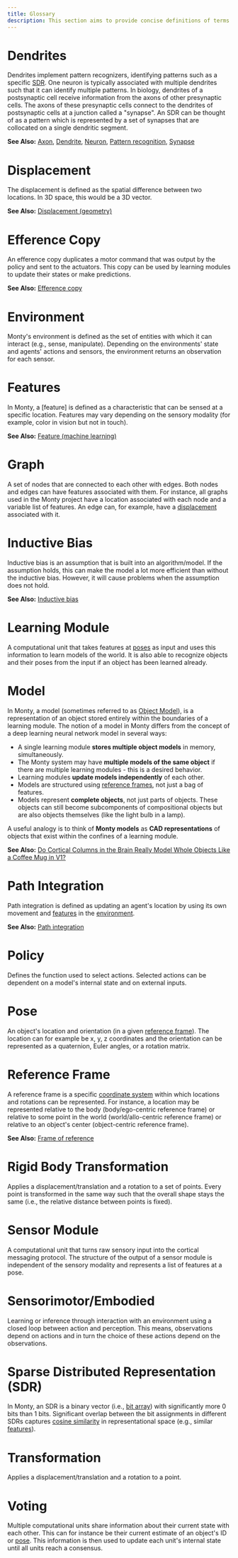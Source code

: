 ```yaml
---
title: Glossary
description: This section aims to provide concise definitions of terms commonly used at the Thousand Brains Project and in Monty.
---
```

[Axon]:
  https://en.wikipedia.org/wiki/Axon
[Bit array]:
  https://en.wikipedia.org/wiki/Bit_array
[Coordinate system]:
  https://en.wikipedia.org/wiki/Coordinate_system
[Cosine similarity]:
  https://en.wikipedia.org/wiki/Cosine_similarity
[Dendrite]:
  https://en.wikipedia.org/wiki/Dendrite
[Displacement (geometry)]:
  https://en.wikipedia.org/wiki/Displacement_(geometry)
[Efference copy]:
  https://en.wikipedia.org/wiki/Efference_copy
[Feature (machine learning)]:
  https://en.wikipedia.org/wiki/Feature_(machine_learning)
[Inductive bias]:
  https://en.wikipedia.org/wiki/Inductive_bias
[Neuron]:
  https://en.wikipedia.org/wiki/Neuron
[Path integration]:
  https://en.wikipedia.org/wiki/Path_integration
[Pattern recognition]:
  https://en.wikipedia.org/wiki/Pattern_recognition
[Frame of reference]:
  https://en.wikipedia.org/wiki/Frame_of_reference
[Synapse]:
  https://en.wikipedia.org/wiki/Synapse

[SDR]:
  sparse-distributed-representation-sdr

# Dendrites

Dendrites implement pattern recognizers, identifying patterns such as a specific [SDR]. One neuron is typically associated with multiple dendrites such that it can identify multiple patterns. In biology, dendrites of a postsynaptic cell receive information from the axons of other presynaptic cells. The axons of these presynaptic cells connect to the dendrites of postsynaptic cells at a junction called a "synapse". An SDR can be thought of as a pattern which is represented by a set of synapses that are collocated on a single dendritic segment.

**See Also:** [Axon], [Dendrite], [Neuron], [Pattern recognition], [Synapse]

# Displacement

The displacement is defined as the spatial difference between two locations. In 3D space, this would be a 3D vector.

**See Also:** [Displacement (geometry)]

# Efference Copy

An efference copy duplicates a motor command that was output by the policy and sent to the actuators. This copy can be used by learning modules to update their states or make predictions.

**See Also:** [Efference copy]

# Environment

Monty's environment is defined as the set of entities with which it can interact (e.g., sense, manipulate). Depending on the environments' state and agents' actions and sensors, the environment returns an observation for each sensor.

# Features

In Monty, a [feature] is defined as a characteristic that can be sensed at a specific location. Features may vary depending on the sensory modality (for example, color in vision but not in touch).

**See Also:** [Feature (machine learning)]

# Graph

A set of nodes that are connected to each other with edges. Both nodes and edges can have features associated with them. For instance, all graphs used in the Monty project have a location associated with each node and a variable list of features. An edge can, for example, have a [displacement](#displacement) associated with it.

# Inductive Bias

Inductive bias is an assumption that is built into an algorithm/model. If the assumption holds, this can make the model a lot more efficient than without the inductive bias. However, it will cause problems when the assumption does not hold.

**See Also:** [Inductive bias]

# Learning Module

A computational unit that takes features at [poses](pose) as input and uses this information to learn models of the world. It is also able to recognize objects and their poses from the input if an object has been learned already.

# Model

In Monty, a model (sometimes referred to as [Object Model](../how-monty-works/how-learning-modules-work.md#object-models)), is a representation of an object stored entirely within the boundaries of a learning module. The notion of a model in Monty differs from the concept of a deep learning neural network model in several ways:

- A single learning module **stores multiple object models** in memory, simultaneously.
- The Monty system may have **multiple models of the same object** if there are multiple learning modules - this is a desired behavior.
- Learning modules **update models independently** of each other.
- Models are structured using [reference frames](#reference-frame), not just a bag of features.
- Models represent **complete objects**, not just parts of objects. These objects can still become subcomponents of compositional objects but are also objects themselves (like the light bulb in a lamp).

A useful analogy is to think of **Monty models** as **CAD representations** of objects that exist within the confines of a learning module.

**See Also:** [Do Cortical Columns in the Brain Really Model Whole Objects Like a Coffee Mug in V1?](../how-monty-works/faq-monty.md#do-cortical-columns-in-the-brain-really-model-whole-objects-like-a-coffee-mug-in-v1)

# Path Integration

Path integration is defined as updating an agent's location by using its own movement and [features](#feature) in the [environment](environment).

**See Also:** [Path integration]

# Policy

Defines the function used to select actions. Selected actions can be dependent on a model's internal state and on external inputs.

# Pose

An object's location and orientation (in a given [reference frame](reference_frame)). The location can for example be x, y, z coordinates and the orientation can be represented as a quaternion, Euler angles, or a rotation matrix.

# Reference Frame

A reference frame is a specific [coordinate system] within which locations and rotations can be represented. For instance, a location may be represented relative to the body (body/ego-centric reference frame) or relative to some point in the world (world/allo-centric reference frame) or relative to an object's center (object-centric reference frame).

**See Also:** [Frame of reference]

# Rigid Body Transformation

Applies a displacement/translation and a rotation to a set of points. Every point is transformed in the same way such that the overall shape stays the same (i.e., the relative distance between points is fixed).

# Sensor Module

A computational unit that turns raw sensory input into the cortical messaging protocol. The structure of the output of a sensor module is independent of the sensory modality and represents a list of features at a pose.

# Sensorimotor/Embodied

Learning or inference through interaction with an environment using a closed loop between action and perception. This means, observations depend on actions and in turn the choice of these actions depend on the observations.

# Sparse Distributed Representation (SDR)

In Monty, an SDR is a binary vector (i.e., [bit array]) with significantly more 0 bits than 1 bits. Significant overlap between the bit assignments in different SDRs captures [cosine similarity] in representational space (e.g., similar [features](#feature)).

# Transformation

Applies a displacement/translation and a rotation to a point.

# Voting

Multiple computational units share information about their current state with each other. This can for instance be their current estimate of an object's ID or [pose](#pose). This information is then used to update each unit's internal state until all units reach a consensus.
